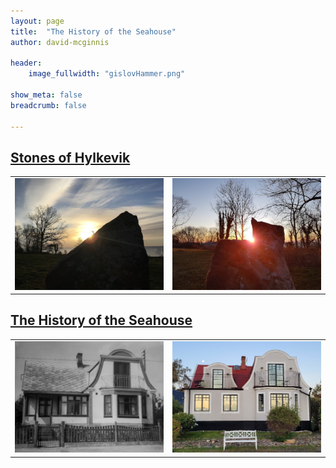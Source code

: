 ```yaml
---
layout: page
title:  "The History of the Seahouse"
author: david-mcginnis

header:
    image_fullwidth: "gislovHammer.png"

show_meta: false
breadcrumb: false

---
```

## [Stones of Hylkevik](/stones/)
<div width="100%">
    <table width="100%">
        <tr>
            <td width="50%" text-align="center"> 
                <img src="/images/stone1_07.png" width="100%" />
            </td>
            <td width="50%" text-align="center">
                <img src="/images/stone2_04.png" width="100%"/>
            </td>
        </tr>
    </table>
</div>

## [The History of the Seahouse](/seahouse/)
<div width="100%">
    <table width="100%">
        <tr>
            <td width="50%" text-align="center"> 
                <img src="/images/seahouseOld.jpg" width="100%" />
            </td>
            <td width="50%" text-align="center">
                <img src="/images/seahouseNew.jpg" width="100%"/>
            </td>
        </tr>
    </table>
</div>
